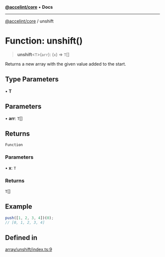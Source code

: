 [**@accelint/core**](../README.md) • **Docs**

***

[@accelint/core](../README.md) / unshift

# Function: unshift()

> **unshift**\<`T`\>(`arr`): (`x`) => `T`[]

Returns a new array with the given value added to the start.

## Type Parameters

• **T**

## Parameters

• **arr**: `T`[]

## Returns

`Function`

### Parameters

• **x**: `T`

### Returns

`T`[]

## Example

```ts
push([1, 2, 3, 4])(0);
// [0, 1, 2, 3, 4]
```

## Defined in

[array/unshift/index.ts:9](https://github.com/gohypergiant/standard-toolkit/blob/424b88fd48a5bcc02ed99ee27fd64cd73349aa30/packages/core/src/array/unshift/index.ts#L9)
